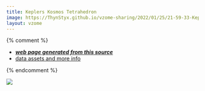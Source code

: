 ```yaml
---
title: Keplers Kosmos Tetrahedron
image: https://ThynStyx.github.io/vzome-sharing/2022/01/25/21-59-33-Keplers-Kosmos-Tetrahedron/Keplers-Kosmos-Tetrahedron.png
layout: vzome
---
```


{% comment %}
 - [***web page generated from this source***][post]
 - [data assets and more info][github]

[post]: <https://ThynStyx.github.io/vzome-sharing/2022/01/25/Keplers-Kosmos-Tetrahedron-21-59-33.html>
[github]: <https://github.com/ThynStyx/vzome-sharing/tree/main/2022/01/25/21-59-33-Keplers-Kosmos-Tetrahedron/>
{% endcomment %}

<vzome-viewer style="width: 100%; height: 65vh;"
       src="https://ThynStyx.github.io/vzome-sharing/2022/01/25/21-59-33-Keplers-Kosmos-Tetrahedron/Keplers-Kosmos-Tetrahedron.vZome" >
  <img src="https://ThynStyx.github.io/vzome-sharing/2022/01/25/21-59-33-Keplers-Kosmos-Tetrahedron/Keplers-Kosmos-Tetrahedron.png" />
</vzome-viewer>